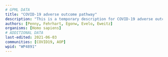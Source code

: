 ```yaml
---
# GPML DATA
title: "COVID-19 adverse outcome pathway"
description: "This is a temporary description for COVID-19 adverse outcome pathway"
authors: [Penny, Fehrhart, Egonw, Evelo, Eweitz]
organisms: [Homo sapiens]
# ADDITIONAL DATA
last-edited: 2021-06-03
communities: [COVID19, AOP]
wpid: "WP4891"
---
```

